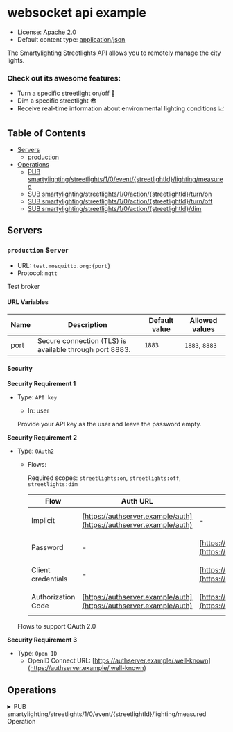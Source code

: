 # websocket api example

* License: [Apache 2.0](https://www.apache.org/licenses/LICENSE-2.0)
* Default content type: [application/json](https://www.iana.org/assignments/media-types/application/json)

The Smartylighting Streetlights API allows you to remotely manage the city lights.

### Check out its awesome features:

* Turn a specific streetlight on/off 🌃
* Dim a specific streetlight 😎
* Receive real-time information about environmental lighting conditions 📈

## Table of Contents

* [Servers](broken-reference)
  * [production](broken-reference)
* [Operations](broken-reference)
  * [PUB smartylighting/streetlights/1/0/event/{streetlightId}/lighting/measured](broken-reference)
  * [SUB smartylighting/streetlights/1/0/action/{streetlightId}/turn/on](broken-reference)
  * [SUB smartylighting/streetlights/1/0/action/{streetlightId}/turn/off](broken-reference)
  * [SUB smartylighting/streetlights/1/0/action/{streetlightId}/dim](broken-reference)

## Servers

### `production` Server

* URL: `test.mosquitto.org:{port}`
* Protocol: `mqtt`

Test broker

#### URL Variables

| Name | Description                                             | Default value | Allowed values |
| ---- | ------------------------------------------------------- | ------------- | -------------- |
| port | Secure connection (TLS) is available through port 8883. | `1883`        | `1883`, `8883` |

#### Security

**Security Requirement 1**

*   Type: `API key`

    * In: user

    Provide your API key as the user and leave the password empty.

**Security Requirement 2**

*   Type: `OAuth2`

    *   Flows:

        Required scopes: `streetlights:on`, `streetlights:off`, `streetlights:dim`

        | Flow               | Auth URL                                                           | Token URL                                                            | Refresh URL                                                              | Scopes                                                    |
        | ------------------ | ------------------------------------------------------------------ | -------------------------------------------------------------------- | ------------------------------------------------------------------------ | --------------------------------------------------------- |
        | Implicit           | [https://authserver.example/auth](https://authserver.example/auth) | -                                                                    | -                                                                        | `streetlights:on`, `streetlights:off`, `streetlights:dim` |
        | Password           | -                                                                  | [https://authserver.example/token](https://authserver.example/token) | -                                                                        | `streetlights:on`, `streetlights:off`, `streetlights:dim` |
        | Client credentials | -                                                                  | [https://authserver.example/token](https://authserver.example/token) | -                                                                        | `streetlights:on`, `streetlights:off`, `streetlights:dim` |
        | Authorization Code | [https://authserver.example/auth](https://authserver.example/auth) | [https://authserver.example/token](https://authserver.example/token) | [https://authserver.example/refresh](https://authserver.example/refresh) | `streetlights:on`, `streetlights:off`, `streetlights:dim` |

    Flows to support OAuth 2.0

**Security Requirement 3**

* Type: `Open ID`
  * OpenID Connect URL: [https://authserver.example/.well-known](https://authserver.example/.well-known)

## Operations

<details>

<summary>PUB smartylighting/streetlights/1/0/event/{streetlightId}/lighting/measured Operation</summary>

* Operation ID: `dimLight`

#### Parameters

#### `fdsfkafka` Operation specific information

#### Message Dim light `dimLight`

_Command a particular streetlight to dim the lights._

**Headers**

Examples of headers _(generated)_

```json
{
  "my-app-header": 0
}
```

**Payload**

Examples of payload _(generated)_

```json
{
  "percentage": 0,
  "sentAt": "2019-08-24T14:15:22Z"
}
```

</details>
